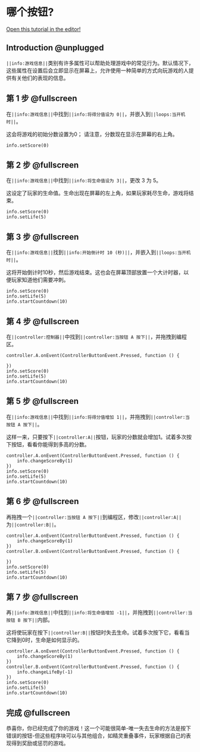 # 哪个按钮?

[Open this tutorial in the editor!](/#tutorial:/concepts/which-button)

## Introduction @unplugged

``||info:游戏信息||``类别有许多属性可以帮助处理游戏中的常见行为。默认情况下，这些属性在设置后会立即显示在屏幕上，允许使用一种简单的方式向玩游戏的人提供有关他们的表现的信息。

## 第 1 步 @fullscreen

在``||info:游戏信息||``中找到``||info:将得分值设为 0||``，并嵌入到``||loops:当开机时||``。

这会将游戏的初始分数设置为0； 请注意，分数现在显示在屏幕的右上角。

```blocks
info.setScore(0)
```

## 第 2 步 @fullscreen

在``||info:游戏信息||``中找到``||info:将生命值设为 3||``，更改 3 为 5。

这设定了玩家的生命值。生命出现在屏幕的左上角，如果玩家耗尽生命，游戏将结束。

```blocks
info.setScore(0)
info.setLife(5)
```

## 第 3 步 @fullscreen

在``||info:游戏信息||``找到``||info:开始倒计时 10 (秒)||``，并嵌入到``||loops:当开机时||``。

这将开始倒计时10秒，然后游戏结束。这也会在屏幕顶部放置一个大计时器，以便玩家知道他们需要冲刺。

```blocks
info.setScore(0)
info.setLife(5)
info.startCountdown(10)
```

## 第 4 步 @fullscreen

在``||controller:控制器||``中找到``||controller:当按钮 A 按下||``，并拖拽到编程区。

```blocks
controller.A.onEvent(ControllerButtonEvent.Pressed, function () {

})
info.setScore(0)
info.setLife(5)
info.startCountdown(10)
```

## 第 5 步 @fullscreen

在``||info:游戏信息||``中找到``||info:将得分值增加 1||``，并拖拽到``||controller:当按钮 A 按下||``。

这样一来，只要按下``||controller:A||``按钮，玩家的分数就会增加1。试着多次按下按钮，看看你能得到多高的分数。

```blocks
controller.A.onEvent(ControllerButtonEvent.Pressed, function () {
    info.changeScoreBy(1)
})
info.setScore(0)
info.setLife(5)
info.startCountdown(10)
```

## 第 6 步 @fullscreen

再拖拽一个``||controller:当按钮 A 按下||``到编程区，修改``||controller:A||``为``||controller:B||``。

```blocks
controller.A.onEvent(ControllerButtonEvent.Pressed, function () {
    info.changeScoreBy(1)
})
controller.B.onEvent(ControllerButtonEvent.Pressed, function () {

})
info.setScore(0)
info.setLife(5)
info.startCountdown(10)
```

## 第 7 步 @fullscreen

再``||info:游戏信息||``中找到``||info:将生命值增加 -1||``，并拖拽到``||controller:当按钮 B 按下||``内部。

这将使玩家在按下``||controller:B||``按钮时失去生命。试着多次按下它，看看当它降到0时，生命是如何显示的。

```blocks
controller.A.onEvent(ControllerButtonEvent.Pressed, function () {
    info.changeScoreBy(1)
})
controller.B.onEvent(ControllerButtonEvent.Pressed, function () {
    info.changeLifeBy(-1)
})
info.setScore(0)
info.setLife(5)
info.startCountdown(10)
```

## 完成 @fullscreen

恭喜你，你已经完成了你的游戏！这一个可能很简单-唯一失去生命的方法是按下错误的按钮-但这些程序块可以与其他组合，如精灵重叠事件，玩家根据自己的表现得到奖励或惩罚的游戏。